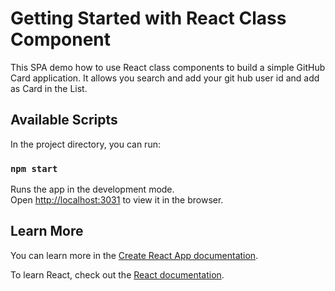 # Getting Started with React Class Component
This SPA demo how to use React class components to build a simple GitHub Card application.
It allows you search and add your git hub user id and add as Card in the List.

## Available Scripts

In the project directory, you can run:

### `npm start`

Runs the app in the development mode.\
Open [http://localhost:3031](http://localhost:3031) to view it in the browser.

## Learn More

You can learn more in the [Create React App documentation](https://facebook.github.io/create-react-app/docs/getting-started).

To learn React, check out the [React documentation](https://reactjs.org/).

